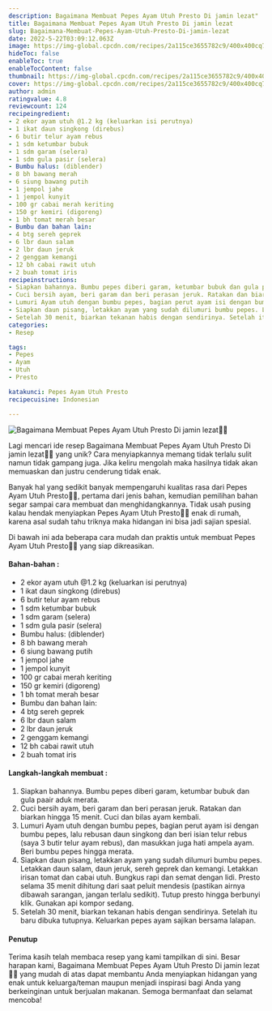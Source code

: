 ```yaml
---
description: Bagaimana Membuat Pepes Ayam Utuh Presto Di jamin lezat"
title: Bagaimana Membuat Pepes Ayam Utuh Presto Di jamin lezat
slug: Bagaimana-Membuat-Pepes-Ayam-Utuh-Presto-Di-jamin-lezat
date: 2022-5-22T03:09:12.063Z
image: https://img-global.cpcdn.com/recipes/2a115ce3655782c9/400x400cq70/photo.jpg
hideToc: false
enableToc: true
enableTocContent: false
thumbnail: https://img-global.cpcdn.com/recipes/2a115ce3655782c9/400x400cq70/photo.jpg
cover: https://img-global.cpcdn.com/recipes/2a115ce3655782c9/400x400cq70/photo.jpg
author: admin
ratingvalue: 4.8
reviewcount: 124
recipeingredient:
- 2 ekor ayam utuh @1.2 kg (keluarkan isi perutnya)
- 1 ikat daun singkong (direbus)
- 6 butir telur ayam rebus
- 1 sdm ketumbar bubuk
- 1 sdm garam (selera)
- 1 sdm gula pasir (selera)
- Bumbu halus: (diblender)
- 8 bh bawang merah
- 6 siung bawang putih
- 1 jempol jahe
- 1 jempol kunyit
- 100 gr cabai merah keriting
- 150 gr kemiri (digoreng)
- 1 bh tomat merah besar
- Bumbu dan bahan lain:
- 4 btg sereh geprek
- 6 lbr daun salam
- 2 lbr daun jeruk
- 2 genggam kemangi
- 12 bh cabai rawit utuh
- 2 buah tomat iris
recipeinstructions:
- Siapkan bahannya. Bumbu pepes diberi garam, ketumbar bubuk dan gula paair aduk merata.
- Cuci bersih ayam, beri garam dan beri perasan jeruk. Ratakan dan biarkan hingga 15 menit. Cuci dan bilas ayam kembali.
- Lumuri Ayam utuh dengan bumbu pepes, bagian perut ayam isi dengan bumbu pepes, lalu rebusan daun singkong dan beri isian telur rebus (saya 3 butir telur ayam rebus), dan masukkan juga hati ampela ayam. Beri bumbu pepes hingga merata.
- Siapkan daun pisang, letakkan ayam yang sudah dilumuri bumbu pepes. Letakkan daun salam, daun jeruk, sereh geprek dan kemangi. Letakkan irisan tomat dan cabai utuh. Bungkus rapi dan semat dengan lidi. Presto selama 35 menit dihitung dari saat peluit mendesis (pastikan airnya dibawah sarangan, jangan terlalu sedikit). Tutup presto hingga berbunyi klik. Gunakan api kompor sedang.
- Setelah 30 menit, biarkan tekanan habis dengan sendirinya. Setelah itu baru dibuka tutupnya. Keluarkan pepes ayam sajikan bersama lalapan.
categories:
- Resep

tags:
- Pepes
- Ayam
- Utuh
- Presto

katakunci: Pepes Ayam Utuh Presto
recipecuisine: Indonesian

---
```


![Bagaimana Membuat Pepes Ayam Utuh Presto Di jamin lezat👩‍🍳](https://img-global.cpcdn.com/recipes/2a115ce3655782c9/400x400cq70/photo.jpg)

Lagi mencari ide resep Bagaimana Membuat Pepes Ayam Utuh Presto Di jamin lezat👩‍🍳 yang unik? Cara menyiapkannya memang tidak terlalu sulit namun tidak gampang juga. Jika keliru mengolah maka hasilnya tidak akan memuaskan dan justru cenderung tidak enak.

Banyak hal yang sedikit banyak mempengaruhi kualitas rasa dari Pepes Ayam Utuh Presto👩‍🍳, pertama dari jenis bahan, kemudian pemilihan bahan segar sampai cara membuat dan menghidangkannya. Tidak usah pusing kalau hendak menyiapkan Pepes Ayam Utuh Presto👩‍🍳 enak di rumah, karena asal sudah tahu triknya maka hidangan ini bisa jadi sajian spesial.

Di bawah ini ada beberapa cara mudah dan praktis untuk membuat Pepes Ayam Utuh Presto👩‍🍳 yang siap dikreasikan.

<!--inarticleads1-->

#### Bahan-bahan :

- 2 ekor ayam utuh @1.2 kg (keluarkan isi perutnya)
- 1 ikat daun singkong (direbus)
- 6 butir telur ayam rebus
- 1 sdm ketumbar bubuk
- 1 sdm garam (selera)
- 1 sdm gula pasir (selera)
- Bumbu halus: (diblender)
- 8 bh bawang merah
- 6 siung bawang putih
- 1 jempol jahe
- 1 jempol kunyit
- 100 gr cabai merah keriting
- 150 gr kemiri (digoreng)
- 1 bh tomat merah besar
- Bumbu dan bahan lain:
- 4 btg sereh geprek
- 6 lbr daun salam
- 2 lbr daun jeruk
- 2 genggam kemangi
- 12 bh cabai rawit utuh
- 2 buah tomat iris

<!--inarticleads2-->

#### Langkah-langkah membuat :

1. Siapkan bahannya. Bumbu pepes diberi garam, ketumbar bubuk dan gula paair aduk merata.
1. Cuci bersih ayam, beri garam dan beri perasan jeruk. Ratakan dan biarkan hingga 15 menit. Cuci dan bilas ayam kembali.
1. Lumuri Ayam utuh dengan bumbu pepes, bagian perut ayam isi dengan bumbu pepes, lalu rebusan daun singkong dan beri isian telur rebus (saya 3 butir telur ayam rebus), dan masukkan juga hati ampela ayam. Beri bumbu pepes hingga merata.
1. Siapkan daun pisang, letakkan ayam yang sudah dilumuri bumbu pepes. Letakkan daun salam, daun jeruk, sereh geprek dan kemangi. Letakkan irisan tomat dan cabai utuh. Bungkus rapi dan semat dengan lidi. Presto selama 35 menit dihitung dari saat peluit mendesis (pastikan airnya dibawah sarangan, jangan terlalu sedikit). Tutup presto hingga berbunyi klik. Gunakan api kompor sedang.
1. Setelah 30 menit, biarkan tekanan habis dengan sendirinya. Setelah itu baru dibuka tutupnya. Keluarkan pepes ayam sajikan bersama lalapan.

#### Penutup

Terima kasih telah membaca resep yang kami tampilkan di sini. Besar harapan kami, Bagaimana Membuat Pepes Ayam Utuh Presto Di jamin lezat👩‍🍳 yang mudah di atas dapat membantu Anda menyiapkan hidangan yang enak untuk keluarga/teman maupun menjadi inspirasi bagi Anda yang berkeinginan untuk berjualan makanan. Semoga bermanfaat dan selamat mencoba!